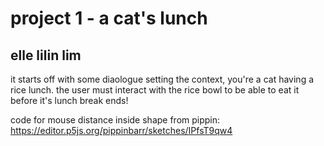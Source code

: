 # project 1 - a cat's lunch
## elle lilin lim

it starts off with some diaologue setting the context, you're a cat having a rice lunch.
the user must interact with the rice bowl to be able to eat it before it's lunch break ends!

code for mouse distance inside shape from pippin:
https://editor.p5js.org/pippinbarr/sketches/IPfsT9qw4
